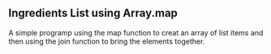 ## Ingredients List using Array.map

A simple programp using the map function to creat an array of list items and then using the join function to bring the elements together.
